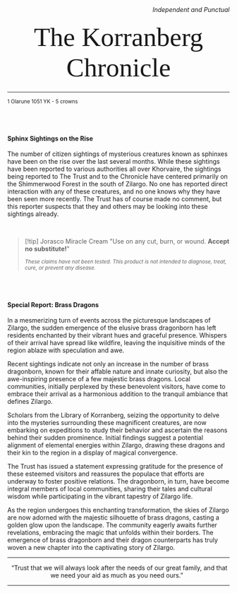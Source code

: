
<div style="text-align:right;"><i>Independent and Punctual</i></div>
<p style="font-family: Garamond;font-size:60px;text-align:center;margin:20px;">The Korranberg Chronicle</p>
<hr>
  <small>1 Olarune 1051 YK  -  5 crowns</small>

<br><br>
#### Sphinx Sightings on the Rise

The number of citizen sightings of mysterious creatures known as sphinxes have been on the rise over the last several months. While these sightings have been reported to various authorities all over Khorvaire, the sightings being reported to The Trust and to the Chronicle have centered primarily on the Shimmerwood Forest in the south of Zilargo. No one has reported direct interaction with any of these creatures, and no one knows why they have been seen more recently. The Trust has of course made no comment, but this reporter suspects that they and others may be looking into these sightings already.

<br>

>[!tip] Jorasco Miracle Cream
>"Use on any cut, burn, or wound. **Accept no substitute!**"
>
><small>*These claims have not been tested. This product is not intended to diagnose, treat, cure, or prevent any disease.*</small>

<br><br>
#### Special Report: Brass Dragons

In a mesmerizing turn of events across the picturesque landscapes of Zilargo, the sudden emergence of the elusive brass dragonborn has left residents enchanted by their vibrant hues and graceful presence. Whispers of their arrival have spread like wildfire, leaving the inquisitive minds of the region ablaze with speculation and awe.

Recent sightings indicate not only an increase in the number of brass dragonborn, known for their affable nature and innate curiosity, but also the awe-inspiring presence of a few majestic brass dragons. Local communities, initially perplexed by these benevolent visitors, have come to embrace their arrival as a harmonious addition to the tranquil ambiance that defines Zilargo.

Scholars from the Library of Korranberg, seizing the opportunity to delve into the mysteries surrounding these magnificent creatures, are now embarking on expeditions to study their behavior and ascertain the reasons behind their sudden prominence. Initial findings suggest a potential alignment of elemental energies within Zilargo, drawing these dragons and their kin to the region in a display of magical convergence.

The Trust has issued a statement expressing gratitude for the presence of these esteemed visitors and reassures the populace that efforts are underway to foster positive relations. The dragonborn, in turn, have become integral members of local communities, sharing their tales and cultural wisdom while participating in the vibrant tapestry of Zilargo life.

As the region undergoes this enchanting transformation, the skies of Zilargo are now adorned with the majestic silhouette of brass dragons, casting a golden glow upon the landscape. The community eagerly awaits further revelations, embracing the magic that unfolds within their borders. The emergence of brass dragonborn and their dragon counterparts has truly woven a new chapter into the captivating story of Zilargo.


<hr>
<p style="text-align: center"> “Trust that we will always look after the needs of our great family, and that we need your aid as much as you need ours.” </div>
 <hr>
 